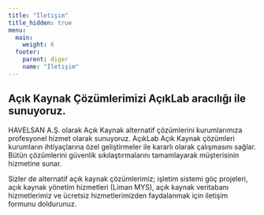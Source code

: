 ```yaml
---
title: "İletişim"
title_hidden: true
menu:
  main:
    weight: 6
  footer:
    parent: diger
    name: "İletişim"
---
```


<div class="row">
<div class="col-12 col-lg-6">
    <h2>Açık Kaynak Çözümlerimizi AçıkLab aracılığı ile sunuyoruz.</h2>
    <p>
        HAVELSAN A.Ş. olarak Açık Kaynak alternatif çözümlerini kurumlarımıza profesyonel hizmet olarak sunuyoruz.
AçıkLab Açık Kaynak çözümleri kurumların ihtiyaçlarına özel geliştirmeler ile kararlı olarak çalışmasını sağlar. Bütün çözümlerini güvenlik sıkılaştırmalarını tamamlayarak müşterisinin hizmetine sunar.
    </p>
    <p>
        Sizler de alternatif açık kaynak çözümlerimiz; işletim sistemi göç projeleri, açık kaynak yönetim hizmetleri (Liman MYS), açık kaynak veritabanı hizmetlerimiz ve ücretsiz hizmetlerimizden faydalanmak için iletişim formunu doldurunuz.
    </p>
</div>
<div class="col-12 col-lg-6">
<div class="container" id="ff-compose"></div>
<style>
#ff-compose small {
    display: none;
}
</style>
<script type="text/javascript">
function ready(callback) {
    if (document.readyState != 'loading') callback();
    else if (document.addEventListener) document.addEventListener('DOMContentLoaded', callback);
    else document.attachEvent('onreadystatechange', function(){
        if (document.readyState == 'complete') callback();
    });
}
function callback() {
    ready(function() {
        convert();
        const render = formFacade.render;
        formFacade.render = function() {
            render.apply(this, arguments);
            convert();
        }
    })
}
function convert() {
    $("#ff-compose .ff-item").each(function(_, el) {
        const text = $(el).find("label").clone()
            .children()
            .remove()
            .end()
            .text().trim();
        $(el).find("input,textarea").attr("placeholder", text);
        $(el).find("input,textarea").after("<hr />");
    });
}
</script>
<script async defer src="https://formfacade.com/include/112609387266663882077/form/1FAIpQLSfNxTR9C7FF7L0W2eaftRmd4hr0krwSCgD3tzRScg4Nh1ZUyA/bootstrap.js?div=ff-compose&callback=callback"></script>
</div>
</div>
